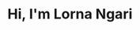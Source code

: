 # Hi, I'm Lorna Ngari  

<!--
**Junior Fullstack Developer** passionate about building responsive, scalable, and user-friendly web applications.  
 Skilled in **React, Django, PostgreSQL, JavaScript, Tailwind CSS**, and modern web technologies.  

---

## Tech Stack  
- **Frontend:** React, JavaScript, Tailwind CSS, HTML, CSS  
- **Backend:** Django, REST APIs, Python  
- **Database:** PostgreSQL, SQLite, MongoDB  
- **Tools:** Git, GitHub, Vercel, Render, Firebase  

---

## Featured Projects  
 Neighborhood Connect -- (https://github.com/Lornangari/neighborhood-connect-frontend.git) | (https://github.com/Lornangari/neighborhood-connect-backend.git)  
A community-driven platform to connect residents, share events, and resources. Built with Django & React.  

 Recipe App   -- (https://github.com/Lornangari/recipe-app)  
Search recipes, save favorites, and share community recipes. Built with React, Tailwind CSS, Firebase, and external APIs.  

 Online Bookstore --  (https://github.com/Lornangari/capstone-project1.git)  
E-commerce bookstore with search, cart, and checkout features.  

---

##  Let’s Connect  
-  LinkedIn: (www.linkedin.com/in/lorna-ngari)  
-  Portfolio Website: ()  
-  Email: **lornangari@gmail.com**  

---
 Feel free to check out my repositories and connect with me!

 
-->
